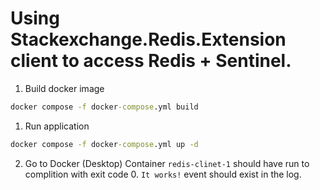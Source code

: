 # Using Stackexchange.Redis.Extension client to access Redis + Sentinel.

1. Build docker image
```cmd
docker compose -f docker-compose.yml build
```

1. Run application
```cmd
docker compose -f docker-compose.yml up -d
```

2. Go to Docker (Desktop)
Container ```redis-clinet-1``` should have run to complition with exit code 0. ```It works!``` event should exist in the log.
